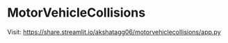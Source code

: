 # MotorVehicleCollisions

Visit: https://share.streamlit.io/akshatagg06/motorvehiclecollisions/app.py
